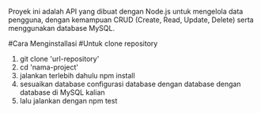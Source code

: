 Proyek ini adalah API yang dibuat dengan Node.js untuk mengelola data pengguna, dengan kemampuan CRUD (Create, Read, Update, Delete) serta menggunakan database MySQL.

#Cara Menginstallasi
#Untuk clone repository
1. git clone 'url-repository'
2. cd 'nama-project'
3. jalankan terlebih dahulu npm install
4. sesuaikan database configurasi database dengan database dengan database di MySQL kalian
5. lalu jalankan dengan npm test
